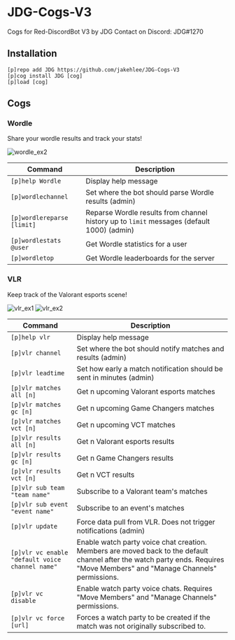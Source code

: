 # JDG-Cogs-V3
Cogs for Red-DiscordBot V3 by JDG
Contact on Discord: JDG#1270 

## Installation
```
[p]repo add JDG https://github.com/jakehlee/JDG-Cogs-V3
[p]cog install JDG [cog]
[p]load [cog]
```

## Cogs

### Wordle
Share your wordle results and track your stats!

![wordle_ex2](https://user-images.githubusercontent.com/1744665/150098234-15f95e13-9c8c-40a0-a3a8-f6d1772a86ca.PNG)

| Command | Description |
| -- | -- |
| `[p]help Wordle` |  Display help message |
| `[p]wordlechannel` | Set where the bot should parse Wordle results (admin) |
| `[p]wordlereparse [limit]` | Reparse Wordle results from channel history up to `limit` messages (default 1000) (admin)|
| `[p]wordlestats @user` | Get Wordle statistics for a user |
| `[p]wordletop` | Get Wordle leaderboards for the server |

### VLR
Keep track of the Valorant esports scene!

![vlr_ex1](https://github.com/jakehlee/JDG-Cogs-V3/assets/1744665/a885b36c-520d-4226-8810-eaa673e104fd)
![vlr_ex2](https://github.com/jakehlee/JDG-Cogs-V3/assets/1744665/5d245696-fd01-496c-8952-37d6273ecfd1)

| Command | Description |
| -- | -- |
| `[p]help vlr` | Display help message |
| `[p]vlr channel` | Set where the bot should notify matches and results (admin) |
| `[p]vlr leadtime` | Set how early a match notification should be sent in minutes (admin) |
| `[p]vlr matches all [n]` | Get n upcoming Valorant esports matches |
| `[p]vlr matches gc [n]` | Get n upcoming Game Changers matches |
| `[p]vlr matches vct [n]` | Get n upcoming VCT matches |
| `[p]vlr results all [n]` | Get n Valorant esports results |
| `[p]vlr results gc [n]` | Get n Game Changers results |
| `[p]vlr results vct [n]` | Get n VCT results |
| `[p]vlr sub team "team name"` | Subscribe to a Valorant team's matches |
| `[p]vlr sub event "event name"` | Subscribe to an event's matches |
| `[p]vlr update` | Force data pull from VLR. Does not trigger notifications (admin) |
| `[p]vlr vc enable "default voice channel name"` | Enable watch party voice chat creation. Members are moved back to the default channel after the watch party ends. Requires "Move Members" and "Manage Channels" permissions.|
| `[p]vlr vc disable` | Enable watch party voice chats. Requires "Move Members" and "Manage Channels" permissions. |
| `[p]vlr vc force [url]` | Forces a watch party to be created if the match was not originally subscribed to. |

